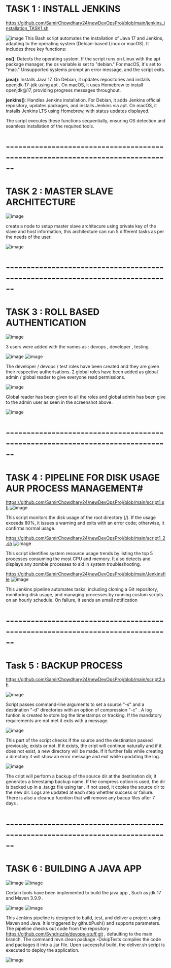 # TASK 1 : INSTALL JENKINS
https://github.com/SamirChowdhary24/newDevOpsProj/blob/main/jenkins_installation_TASK1.sh

![image](https://github.com/user-attachments/assets/53c1cb8d-9066-46c9-93b8-04c4a8320304)
This Bash script automates the installation of Java 17 and Jenkins, adapting to the operating system (Debian-based Linux or macOS). It includes three key functions:

**os()**: Detects the operating system. If the script runs on Linux with the apt package manager, the os variable is set to "debian." For macOS, it's set to "mac." Unsupported systems prompt an error message, and the script exits.

**java()**: Installs Java 17. On Debian, it updates repositories and installs openjdk-17-jdk using apt . On macOS, it uses Homebrew to install openjdk@17, providing progress messages throughout.

**jenkins()**: Handles Jenkins installation. For Debian, it adds Jenkins official repository, updates packages, and installs Jenkins via apt. On macOS, it installs Jenkins LTS using Homebrew, with status updates displayed.

The script executes these functions sequentially, ensuring OS detection and seamless installation of the required tools.


# ------------------------------------------------------------------------------

# TASK 2 : MASTER SLAVE ARCHITECTURE

![image](https://github.com/user-attachments/assets/a6791028-a76d-4e04-b9bd-fa36c6641dab)

create a node to setup master slave architecure using private key of the slave and host information, this architecture can run 5 different tasks as per the needs of the user.

![image](https://github.com/user-attachments/assets/660a7461-6235-4a2d-89f9-06d79f036b52)


# ------------------------------------------------------------------------------

# TASK 3 : ROLL BASED AUTHENTICATION

![image](https://github.com/user-attachments/assets/03cc8ece-aa53-4d19-a733-ff4583d6ed15)

3 users were added with the names as : devops , developer , testing

![image](https://github.com/user-attachments/assets/ef85c0c6-9391-42e5-9f54-6768d1f63c56)
![image](https://github.com/user-attachments/assets/6b752248-54e3-4365-98a4-9a648349d9d2)

The developer / devops / test roles have been created and they are given their respective authorisations.
2 global roles have been added as global admin / global reader to give everyone read permissions.

![image](https://github.com/user-attachments/assets/7807d101-9b39-4016-9448-22b419f6deec)

Global reader has been given to all the roles and global admin has been give to the admin user as seen in the screenshot above.

![image](https://github.com/user-attachments/assets/ff8f4e62-51f5-45fc-8ace-0d14f5a1b517)
# ------------------------------------------------------------------------------

# TASK 4 : PIPELINE FOR DISK USAGE AUR PROCESS MANAGEMENT#
https://github.com/SamirChowdhary24/newDevOpsProj/blob/main/script1.sh
![image](https://github.com/user-attachments/assets/0c8311bf-1201-4213-8cc3-38e541d71803)

This script monitors the disk usage of the root directory (/). If the usage exceeds 80%, it issues a warning and exits with an error code; otherwise, it confirms normal usage.

https://github.com/SamirChowdhary24/newDevOpsProj/blob/main/script1_2.sh
![image](https://github.com/user-attachments/assets/39d36dfa-b745-4e27-b998-9b597c425307)

This script identifies system resource usage trends by listing the top 5 processes consuming the most CPU and memory. It also detects and displays any zombie processes to aid in system troubleshooting.

https://github.com/SamirChowdhary24/newDevOpsProj/blob/main/Jenkinsfile
![image](https://github.com/user-attachments/assets/ab7b2f53-a32e-409e-9ebe-262aaa22e00a)

This Jenkins pipeline automates tasks, including cloning a Git repository, monitoring disk usage, and managing processes by running custom scripts on an hourly schedule. On failure, it sends an email notification 

# ------------------------------------------------------------------------------

# Task 5 : BACKUP PROCESS
https://github.com/SamirChowdhary24/newDevOpsProj/blob/main/script2.sh

![image](https://github.com/user-attachments/assets/1bae47c9-9a04-4e62-a46f-ca54ed2ae690)

Script passes command-line arguments to set a source "-s" and a destination "-d" directories with an option of compression "-c" . A log funtion is created to store log the timestamps or tracking. If the mandatory requirements are not met it exits with a message.

![image](https://github.com/user-attachments/assets/3118361f-ef57-426d-86d5-6f6dafc9fcda)

This part of the script checks if the source and the destination passed previously, exists or not. If it exists, the cript will continue naturally and if it does not exist, a new directory will be made. If it further fails while creating a directory it will show an error message and exit while upodating the log.

![image](https://github.com/user-attachments/assets/fb0170f2-2166-4aee-98a5-1fa6cf3616f0)

The cript will perform a backup of the source dir at the destination dir, It generates a timestamp backup name. If the compress option is used, the dir is backed up in a .tar.gz file using tar . If not used, it copies the source dir to the new dir. Logs are updated 
at each step whether success or failure. There is also a cleanup fucntion that will remove any bacup files after 7 days .

# ------------------------------------------------------------------------------

# TASK 6 : BUILDING A JAVA APP

![image](https://github.com/user-attachments/assets/61e21a63-88ae-45f7-b626-b811c2dc833f)
![image](https://github.com/user-attachments/assets/6286c80a-70c0-4722-a1f8-237010490185)

Certain tools have been implemented to build the java app , Such as jdk 17 and Maven 3.9.9 .

![image](https://github.com/user-attachments/assets/539093d8-945b-42d7-b586-6e8ceed20cac)
![image](https://github.com/user-attachments/assets/8fe972db-3868-4587-9957-eb2cef48193c)

This Jenkins pipeline is designed to build, test, and deliver a project using Maven and Java. It is triggered by githubPush() and supports parameters. The pipeline checks out code from the repository https://github.com/Syndrizzle/devops-stuff.git , defaulting to the main branch. The command mvn clean package -DskipTests compiles the code and packages it into a .jar file. Upon successful build, the deliver.sh script is executed to deploy the application.

![image](https://github.com/user-attachments/assets/5565df74-d901-40f7-925b-27d0fd735856)




















